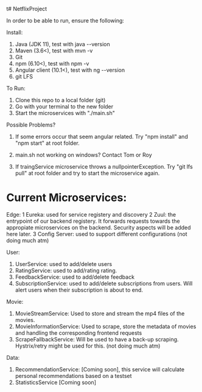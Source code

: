 t# NetflixProject

In order to be able to run, ensure the following:

Install:
1. Java (JDK 11), test with java --version 
2. Maven (3.6<), test with mvn -v
3. Git
4. npm (6.10<), test with npm -v
5. Angular client (10.1<), test with ng --version
6. git LFS

To Run:
1. Clone this repo to a local folder (git)
2. Go with your terminal to the new folder
3. Start the microservices with "./main.sh"




Possible Problems?
1. If some errors occur that seem angular related. Try "npm install" and "npm start" at root folder.

2. main.sh not working on windows? Contact Tom or Roy

3. If traingService microservice throws a nullpointerException. Try "git lfs pull" at root folder and try to start the microservice again.


# Current Microservices:
Edge:
1 Eureka: used for service registery and discovery
2 Zuul: the entrypoint of our backend registery. It forwards requests towards the appropiate microservices on the backend. Security aspects will be added here later.
3 Config Server: used to support different configurations (not doing much atm)

User:
1. UserService: used to add/delete users
2. RatingService: used to add/rating rating.
3. FeedbackService: used to add/delete feedback
4. SubscriptionService: used to add/delete subscriptions from users. Will alert users when their subscription is about to end. 


Movie:
1. MovieStreamService: Used to store and stream the mp4 files of the movies.
2. MovieInformationService: Used to scrape, store the metadata of movies and handling the corresponding frontend requests
3. ScrapeFallbackService: Will be used to have a back-up scraping. Hystrix/retry might be used for this. (not doing much atm)

Data:
1. RecommendationService: [Coming soon], this service will calculate personal recommendations based on a testset
2. StatisticsService [Coming soon]







